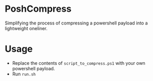 # PoshCompress

Simplifying the process of compressing a powershell payload into a lightweight oneliner. 

Usage
=====

- Replace the contents of ```script_to_compress.ps1``` with your own powershell payload.
- Run ```run.sh```